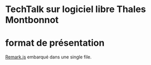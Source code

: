 # TechTalk sur logiciel libre Thales Montbonnot

# format de présentation

[Remark.js](http://remarkjs.com/#1) embarqué dans une single file.